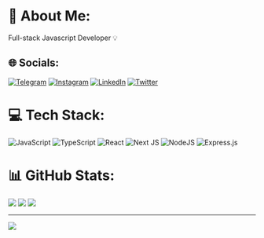 # 💫 About Me:
Full-stack Javascript Developer 💡


## 🌐 Socials:
[![Telegram](https://img.shields.io/badge/Telegram-%232CA5E0.svg?logo=telegram&logoColor=white)](https://t.me/mosiyw) [![Instagram](https://img.shields.io/badge/Instagram-%23E4405F.svg?logo=Instagram&logoColor=white)](https://instagram.com/mosiyw) [![LinkedIn](https://img.shields.io/badge/LinkedIn-%230077B5.svg?logo=linkedin&logoColor=white)](https://linkedin.com/in/amir-mousavi-510b25196) [![Twitter](https://img.shields.io/badge/Twitter-%231DA1F2.svg?logo=Twitter&logoColor=white)](https://twitter.com/mosiyw) 


# 💻 Tech Stack:
![JavaScript](https://img.shields.io/badge/javascript-%23323330.svg?style=for-the-badge&logo=javascript&logoColor=%23F7DF1E) ![TypeScript](https://img.shields.io/badge/typescript-%23007ACC.svg?style=for-the-badge&logo=typescript&logoColor=white) ![React](https://img.shields.io/badge/react-%2320232a.svg?style=for-the-badge&logo=react&logoColor=%2361DAFB) ![Next JS](https://img.shields.io/badge/Next-black?style=for-the-badge&logo=next.js&logoColor=white) ![NodeJS](https://img.shields.io/badge/node.js-6DA55F?style=for-the-badge&logo=node.js&logoColor=white) ![Express.js](https://img.shields.io/badge/express.js-%23404d59.svg?style=for-the-badge&logo=express&logoColor=%2361DAFB)
# 📊 GitHub Stats: 
![](https://github-readme-stats.vercel.app/api?username=mosiyw&theme=slateorange&hide_border=false&include_all_commits=true&count_private=true)
![](https://github-readme-streak-stats.herokuapp.com/?user=mosiyw&theme=slateorange&hide_border=false)
![](https://github-readme-stats.vercel.app/api/top-langs/?username=mosiyw&theme=slateorange&hide_border=false&include_all_commits=true&count_private=true&layout=compact)

---
[![](https://visitcount.itsvg.in/api?id=mosiyw&icon=0&color=0)](https://visitcount.itsvg.in)

<!-- Proudly created with GPRM ( https://gprm.itsvg.in ) -->
